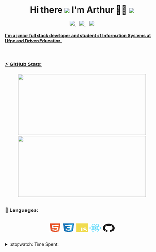 
<h1 align='center'>
  Hi there <img src="https://media.giphy.com/media/hvRJCLFzcasrR4ia7z/giphy.gif" width="25px"> I'm Arthur 👨‍💻 
  <img src="https://badges.pufler.dev/visits/tutuezin/tutuezin?logo=google-analytics&labelColor=0D0D0F" />
</h1>

<p align='center'>
  <a href="https://www.linkedin.com/in/arthur-alcantara-95b7b0224/">
    <img src="https://img.shields.io/badge/linkedin-%230077B5.svg?&style=for-the-badge&logo=linkedin&logoColor=white" />
  </a>&nbsp;&nbsp;
  <a href="https://www.instagram.com/alcantaratutu/">
    <img src="https://img.shields.io/badge/instagram-%23E4405F.svg?&style=for-the-badge&logo=instagram&logoColor=white" />        
  </a>&nbsp;&nbsp;  
  
  <a href="https://twitter.com/Tutuezin08">
  <img src="https://img.shields.io/badge/Twitter-1DA1F2?style=for-the-badge&logo=twitter&logoColor=white"
  </a>
</p>
  
#### I'm a junior full stack developer and student of Information Systems at Ufpe and Driven Education. 

<br />
  
### :zap: GitHub Stats:

<div align="center">
<a href="https://github.com/Tutuezin">
<img height="200px" width="420px" src="https://github-readme-stats.vercel.app/api?username=Tutuezin&show_icons=true&theme=midnight-purple&include_all_commits=true&count_private=true"/>
<img height="200px" width="420px" src="https://github-readme-stats.vercel.app/api/top-langs/?username=Tutuezin&layout=compact&langs_count=7&theme=midnight-purple"/>
  </a>
<!--   <img height="150em" src="https://github-readme-stats.vercel.app/api/wakatime?username=Tutuezin"/> -->
</div>

##

### :rocket: Languages:
<div align="center" style="display: inline_block"><br>
  <img align="center" alt="HTML" height="30" width="40" src="https://raw.githubusercontent.com/devicons/devicon/master/icons/html5/html5-original.svg">
  <img align="center" alt="CSS" height="30" width="40" src="https://raw.githubusercontent.com/devicons/devicon/master/icons/css3/css3-original.svg">
  <img align="center" alt="Js" height="30" width="40" src="https://raw.githubusercontent.com/devicons/devicon/master/icons/javascript/javascript-plain.svg">
  <img align="center" alt="React" height="30" width="40" src="https://raw.githubusercontent.com/devicons/devicon/master/icons/react/react-original.svg">
  <img align="center" alt="Github" height="30" width="40" src="https://raw.githubusercontent.com/devicons/devicon/master/icons/github/github-original.svg">
  </div>
  
##

<details>
  <summary>:stopwatch:  Time Spent:</summary>

<div align="center">
    <img src="https://github-readme-stats.vercel.app/api/wakatime?username=tutuzera&)](https://github.com/anuraghazra/github-readme-stats&theme=midnight-purple" />
</div>
  






